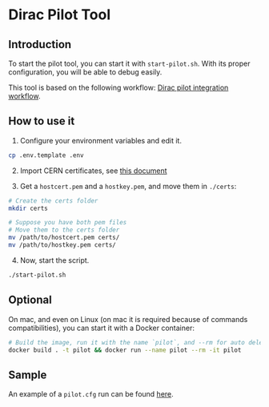 # Dirac Pilot Tool

## Introduction

To start the pilot tool, you can start it with `start-pilot.sh`. With its proper configuration, you will be able to debug easily.

This tool is based on the following workflow: [Dirac pilot integration workflow](https://github.com/DIRACGrid/Pilot/blob/master/.github/workflows/integration.yml).

## How to use it

1. Configure your environment variables and edit it.

```bash
cp .env.template .env
```

2. Import CERN certificates, see [this document](./cvmfs/etc/grid-security/README.md)

3. Get a `hostcert.pem` and a `hostkey.pem`, and move them in `./certs`:

```bash
# Create the certs folder
mkdir certs

# Suppose you have both pem files
# Move them to the certs folder
mv /path/to/hostcert.pem certs/
mv /path/to/hostkey.pem certs/
```

4. Now, start the script.

```bash
./start-pilot.sh
```

## Optional

On mac, and even on Linux (on mac it is required because of commands compatibilities), you can start it with a Docker container:

```bash
# Build the image, run it with the name `pilot`, and --rm for auto deleting it
docker build . -t pilot && docker run --name pilot --rm -it pilot
```

## Sample

An example of a `pilot.cfg` run can be found [here](./example.cfg).